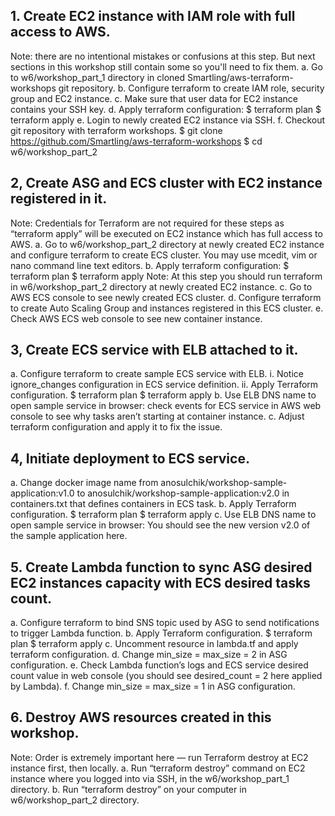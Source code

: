 ## 1. Create EC2 instance with IAM role with full access to AWS.
Note: there are no intentional mistakes or confusions at this step. But next sections in this workshop still contain some so you'll need to fix them.
a. Go to w6/workshop_part_1 directory in cloned Smartling/aws-terraform-workshops git repository.
b. Configure terraform to create IAM role, security group and EC2 instance.
c. Make sure that user data for EC2 instance contains your SSH key.
d. Apply terraform configuration:
$ terraform plan
$ terraform apply
e. Login to newly created EC2 instance via SSH.
f. Checkout git repository with terraform workshops.
$ git clone https://github.com/Smartling/aws-terraform-workshops
$ cd w6/workshop_part_2


## 2, Create ASG and ECS cluster with EC2 instance registered in it.
Note: Credentials for Terraform are not required for these steps as “terraform apply” will be executed on EC2 instance which has full access to AWS.
a. Go to w6/workshop_part_2 directory at newly created EC2 instance and configure terraform to create ECS cluster. You may use mcedit, vim or nano command line text editors.
b. Apply terraform configuration:
$ terraform plan
$ terraform apply
Note: At this step you should run terraform in w6/workshop_part_2 directory at newly created EC2 instance.
c. Go to AWS ECS console to see newly created ECS cluster.
d. Configure terraform to create Auto Scaling Group and instances registered in this ECS cluster.
e. Check AWS ECS web console to see new container instance.


## 3, Create ECS service with ELB attached to it.
a. Configure terraform to create sample ECS service with ELB.
  i. Notice ignore_changes configuration in ECS service definition.
  ii. Apply Terraform configuration.
$ terraform plan
$ terraform apply
b. Use ELB DNS name to open sample service in browser: check events for ECS service in AWS web console to see why tasks aren’t starting at container instance.
c. Adjust terraform configuration and apply it to fix the issue.


## 4, Initiate deployment to ECS service.
a. Change docker image name from anosulchik/workshop-sample-application:v1.0 to anosulchik/workshop-sample-application:v2.0 in containers.txt that defines containers in ECS task.
b. Apply Terraform configuration.
$ terraform plan
$ terraform apply
c. Use ELB DNS name to open sample service in browser: You should see the new version v2.0 of the sample application here.


## 5. Create Lambda function to sync ASG desired EC2 instances capacity with ECS desired tasks count.
a. Configure terraform to bind SNS topic used by ASG to send notifications to trigger Lambda function.
b. Apply Terraform configuration.
$ terraform plan
$ terraform apply
c. Uncomment resource in lambda.tf and apply terraform configuration.
d. Change min_size = max_size = 2 in ASG configuration.
e. Check Lambda function’s logs and ECS service desired count value in web console (you should see desired_count = 2 here applied by Lambda).
f. Change min_size = max_size = 1 in ASG configuration.


## 6. Destroy AWS resources created in this workshop.
Note: Order is extremely important here — run Terraform destroy at EC2 instance first, then locally.
a. Run “terraform destroy” command on EC2 instance where you logged into via SSH, in the w6/workshop_part_1 directory.
b. Run “terraform destroy” on your computer in w6/workshop_part_2 directory.

